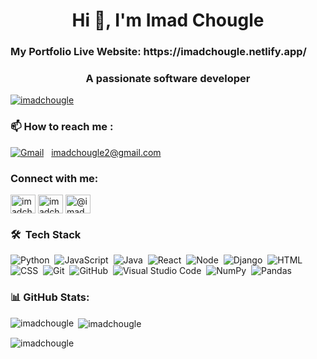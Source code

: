 <h1 align="center">Hi 👋, I'm Imad Chougle</h1>
<h3>My Portfolio Live Website: https://imadchougle.netlify.app/</h3>
<h3 align="center">A passionate software developer</h3>

<p align="left"> <a href="https://github.com/ryo-ma/github-profile-trophy"><img src="https://github-profile-trophy.vercel.app/?username=imadchougle" alt="imadchougle" /></a> </p>


### 📫 How to reach me : 
<a href="mailto:imadchougle2@gmail.com"><img alt="Gmail" src="https://img.shields.io/badge/Gmail-D14836?style=flat&logo=gmail&logoColor=white" /></a> &nbsp;
imadchougle2@gmail.com

<h3 align="left">Connect with me:</h3>
<p align="left">
<a href="https://twitter.com/imadchougle" target="blank"><img align="center" src="https://raw.githubusercontent.com/rahuldkjain/github-profile-readme-generator/master/src/images/icons/Social/twitter.svg" alt="imadchougle2" height="30" width="40" /></a>
<a href="https://linkedin.com/in/imadchougle" target="blank"><img align="center" src="https://raw.githubusercontent.com/rahuldkjain/github-profile-readme-generator/master/src/images/icons/Social/linked-in-alt.svg" alt="imadchougle" height="30" width="40" /></a>
<a href="https://www.hackerearth.com/@imadchougle2" target="blank"><img align="center" src="https://raw.githubusercontent.com/rahuldkjain/github-profile-readme-generator/master/src/images/icons/Social/hackerearth.svg" alt="@imadchougle2" height="30" width="40" /></a>
<a href="mailto:imadchougle2@gmail.com" <img align="center" src="https://img.shields.io/static/v1?message=Gmail&logo=gmail&label=&color=D14836&logoColor=white&labelColor=&style=for-the-badge" 
  height="30" width="40" alt="@imadchougle2"  /> </a>
</p>



### 🛠 &nbsp;Tech Stack

![Python](https://img.shields.io/badge/-Python-05122A?style=flat&logo=python)&nbsp;
![JavaScript](https://img.shields.io/badge/-JavaScript-05122A?style=flat&logo=javascript)&nbsp;
![Java](https://img.shields.io/badge/-Java-05122A?style=flat&logo=Java&logoColor=FFA518)&nbsp;
![React](https://img.shields.io/badge/-React-05122A?style=flat&logo=React&logoColor=A8B9CC)&nbsp;
![Node](https://img.shields.io/badge/-Node.js-05122A?style=flat&logo=Node.js)&nbsp;
![Django](https://img.shields.io/badge/-Django-05122A?style=flat&logo=django&logoColor=092E20)&nbsp;
![HTML](https://img.shields.io/badge/-HTML-05122A?style=flat&logo=HTML5)&nbsp;
![CSS](https://img.shields.io/badge/-CSS-05122A?style=flat&logo=CSS3&logoColor=1572B6)&nbsp;
![Git](https://img.shields.io/badge/-Git-05122A?style=flat&logo=git)&nbsp;
![GitHub](https://img.shields.io/badge/-GitHub-05122A?style=flat&logo=github)&nbsp;
![Visual Studio Code](https://img.shields.io/badge/-Visual%20Studio%20Code-05122A?style=flat&logo=visual-studio-code&logoColor=007ACC)&nbsp;
![NumPy](https://img.shields.io/badge/numpy%20-%23013243.svg?&style=flat&logo=numpy&logoColor=white)&nbsp;
![Pandas](https://img.shields.io/badge/pandas%20-%23150458.svg?&style=flat&logo=pandas&logoColor=white)&nbsp;


### 📊 GitHub Stats:

<p><img align="left" src="https://github-readme-stats.vercel.app/api/top-langs?username=imadchougle&show_icons=true&locale=en&layout=compact" alt="imadchougle" /></p>

<p>&nbsp;<img align="center" src="https://github-readme-stats.vercel.app/api?username=imadchougle&show_icons=true&locale=en" alt="imadchougle" /></p>

<p><img align="center" src="https://github-readme-streak-stats.herokuapp.com/?user=imadchougle&" alt="imadchougle" /></p>
